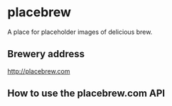 # placebrew
A place for placeholder images of delicious brew.

## Brewery address
http://placebrew.com

## How to use the placebrew.com API
